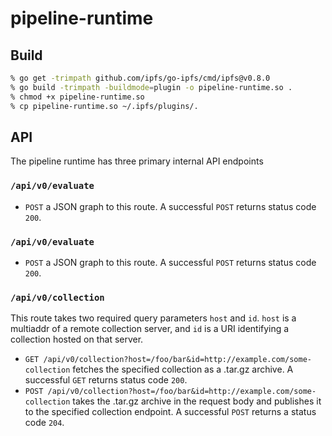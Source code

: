 # pipeline-runtime

## Build

```zsh
% go get -trimpath github.com/ipfs/go-ipfs/cmd/ipfs@v0.8.0
% go build -trimpath -buildmode=plugin -o pipeline-runtime.so .
% chmod +x pipeline-runtime.so
% cp pipeline-runtime.so ~/.ipfs/plugins/.
```

## API

The pipeline runtime has three primary internal API endpoints

### `/api/v0/evaluate`

- `POST` a JSON graph to this route. A successful `POST` returns status code `200`.

### `/api/v0/evaluate`

- `POST` a JSON graph to this route. A successful `POST` returns status code `200`.

### `/api/v0/collection`

This route takes two required query parameters `host` and `id`. `host` is a multiaddr of a remote collection server, and `id` is a URI identifying a collection hosted on that server.

- `GET /api/v0/collection?host=/foo/bar&id=http://example.com/some-collection` fetches the specified collection as a .tar.gz archive. A successful `GET` returns status code `200`.
- `POST /api/v0/collection?host=/foo/bar&id=http://example.com/some-collection` takes the .tar.gz archive in the request body and publishes it to the specified collection endpoint. A successful `POST` returns a status code `204`.
